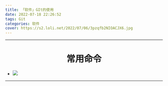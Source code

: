 ```yaml
---
title: 「软件」GIt的使用
date: 2022-07-18 22:26:52
tags: Git
categories: 软件
cover: https://s2.loli.net/2022/07/06/3pzqfb2NIOACJX6.jpg
---
```


---

# <center>常用命令

- ![](https://s2.loli.net/2022/07/18/sE4rlMaRfSGxtje.png)

---
